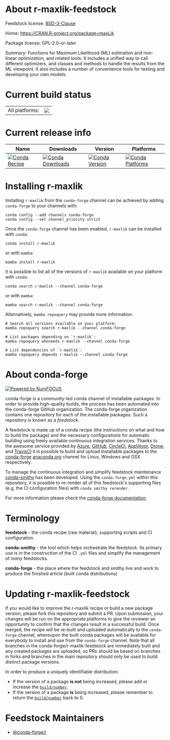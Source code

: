 About r-maxlik-feedstock
========================

Feedstock license: [BSD-3-Clause](https://github.com/conda-forge/r-maxlik-feedstock/blob/main/LICENSE.txt)

Home: https://CRAN.R-project.org/package=maxLik

Package license: GPL-2.0-or-later

Summary: Functions for Maximum Likelihood (ML) estimation and non-linear optimization, and related tools.  It includes a unified way to call different optimizers, and classes and methods to handle the results from the ML viewpoint.  It also includes a number of convenience tools for testing and developing your own models.

Current build status
====================


<table><tr><td>All platforms:</td>
    <td>
      <a href="https://dev.azure.com/conda-forge/feedstock-builds/_build/latest?definitionId=1339&branchName=main">
        <img src="https://dev.azure.com/conda-forge/feedstock-builds/_apis/build/status/r-maxlik-feedstock?branchName=main">
      </a>
    </td>
  </tr>
</table>

Current release info
====================

| Name | Downloads | Version | Platforms |
| --- | --- | --- | --- |
| [![Conda Recipe](https://img.shields.io/badge/recipe-r--maxlik-green.svg)](https://anaconda.org/conda-forge/r-maxlik) | [![Conda Downloads](https://img.shields.io/conda/dn/conda-forge/r-maxlik.svg)](https://anaconda.org/conda-forge/r-maxlik) | [![Conda Version](https://img.shields.io/conda/vn/conda-forge/r-maxlik.svg)](https://anaconda.org/conda-forge/r-maxlik) | [![Conda Platforms](https://img.shields.io/conda/pn/conda-forge/r-maxlik.svg)](https://anaconda.org/conda-forge/r-maxlik) |

Installing r-maxlik
===================

Installing `r-maxlik` from the `conda-forge` channel can be achieved by adding `conda-forge` to your channels with:

```
conda config --add channels conda-forge
conda config --set channel_priority strict
```

Once the `conda-forge` channel has been enabled, `r-maxlik` can be installed with `conda`:

```
conda install r-maxlik
```

or with `mamba`:

```
mamba install r-maxlik
```

It is possible to list all of the versions of `r-maxlik` available on your platform with `conda`:

```
conda search r-maxlik --channel conda-forge
```

or with `mamba`:

```
mamba search r-maxlik --channel conda-forge
```

Alternatively, `mamba repoquery` may provide more information:

```
# Search all versions available on your platform:
mamba repoquery search r-maxlik --channel conda-forge

# List packages depending on `r-maxlik`:
mamba repoquery whoneeds r-maxlik --channel conda-forge

# List dependencies of `r-maxlik`:
mamba repoquery depends r-maxlik --channel conda-forge
```


About conda-forge
=================

[![Powered by
NumFOCUS](https://img.shields.io/badge/powered%20by-NumFOCUS-orange.svg?style=flat&colorA=E1523D&colorB=007D8A)](https://numfocus.org)

conda-forge is a community-led conda channel of installable packages.
In order to provide high-quality builds, the process has been automated into the
conda-forge GitHub organization. The conda-forge organization contains one repository
for each of the installable packages. Such a repository is known as a *feedstock*.

A feedstock is made up of a conda recipe (the instructions on what and how to build
the package) and the necessary configurations for automatic building using freely
available continuous integration services. Thanks to the awesome service provided by
[Azure](https://azure.microsoft.com/en-us/services/devops/), [GitHub](https://github.com/),
[CircleCI](https://circleci.com/), [AppVeyor](https://www.appveyor.com/),
[Drone](https://cloud.drone.io/welcome), and [TravisCI](https://travis-ci.com/)
it is possible to build and upload installable packages to the
[conda-forge](https://anaconda.org/conda-forge) [anaconda.org](https://anaconda.org/)
channel for Linux, Windows and OSX respectively.

To manage the continuous integration and simplify feedstock maintenance
[conda-smithy](https://github.com/conda-forge/conda-smithy) has been developed.
Using the ``conda-forge.yml`` within this repository, it is possible to re-render all of
this feedstock's supporting files (e.g. the CI configuration files) with ``conda smithy rerender``.

For more information please check the [conda-forge documentation](https://conda-forge.org/docs/).

Terminology
===========

**feedstock** - the conda recipe (raw material), supporting scripts and CI configuration.

**conda-smithy** - the tool which helps orchestrate the feedstock.
                   Its primary use is in the construction of the CI ``.yml`` files
                   and simplify the management of *many* feedstocks.

**conda-forge** - the place where the feedstock and smithy live and work to
                  produce the finished article (built conda distributions)


Updating r-maxlik-feedstock
===========================

If you would like to improve the r-maxlik recipe or build a new
package version, please fork this repository and submit a PR. Upon submission,
your changes will be run on the appropriate platforms to give the reviewer an
opportunity to confirm that the changes result in a successful build. Once
merged, the recipe will be re-built and uploaded automatically to the
`conda-forge` channel, whereupon the built conda packages will be available for
everybody to install and use from the `conda-forge` channel.
Note that all branches in the conda-forge/r-maxlik-feedstock are
immediately built and any created packages are uploaded, so PRs should be based
on branches in forks and branches in the main repository should only be used to
build distinct package versions.

In order to produce a uniquely identifiable distribution:
 * If the version of a package **is not** being increased, please add or increase
   the [``build/number``](https://docs.conda.io/projects/conda-build/en/latest/resources/define-metadata.html#build-number-and-string).
 * If the version of a package **is** being increased, please remember to return
   the [``build/number``](https://docs.conda.io/projects/conda-build/en/latest/resources/define-metadata.html#build-number-and-string)
   back to 0.

Feedstock Maintainers
=====================

* [@conda-forge/r](https://github.com/conda-forge/r/)

